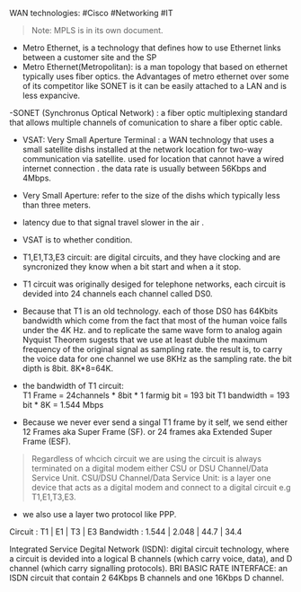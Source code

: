 WAN technologies:
#Cisco #Networking #IT

>Note: MPLS is in its own document.

- Metro Ethernet, is a technology that defines how to use Ethernet links between a customer site and the SP
- Metro Ethernet(Metropolitan): is a man topology that based on ethernet typically uses fiber optics.
the Advantages of metro ethernet over some of its competitor like SONET is it can be easily attached to a LAN and is less expancive. 

-SONET (Synchronus Optical Network) : a fiber optic multiplexing standard that allows multiple channels of comunication to share a fiber optic cable. 

- VSAT: Very Small Aperture Terminal : a WAN technology that uses a small satellite dishs installed at the network location for two-way communication via satellite. used for location that cannot have a wired internet connection . the data rate is usually between 56Kbps and 4Mbps.
- Very Small Aperture: refer to the size of the dishs which typically less than three meters.
- latency due to that signal travel slower in the air .
- VSAT is to whether condition.

- T1,E1,T3,E3 circuit: are digital circuits, and they have clocking and are syncronized they know when a bit start and when a it stop. 
- T1 circuit was originally desiged for telephone networks, each circuit is devided into 24 channels each channel called DS0.

- Because that T1 is an old technology. each of those DS0 has 64Kbits bandwidth which come from the fact that most of the human voice falls under the 4K Hz. and to replicate the same wave form to analog again Nyquist Theorem sugests that we use at least duble the maximum frequency of the original signal as sampling rate. the result is, to carry the voice data for one channel we use 8KHz as the sampling rate. the bit dipth is 8bit. 8K*8=64K.
- the bandwidth of T1 circuit:  
T1 Frame = 24channels * 8bit * 1 farmig bit = 193 bit
T1 bandwidth = 193 bit * 8K = 1.544 Mbps
- Because we never ever send a singal T1 frame by it self, we send either 12 Frames aka Super Frame (SF). or 24 frames aka Extended Super Frame (ESF).
> Regardless of whcich circuit we are using the circuit is always terminated on a digital modem either CSU or DSU Channel/Data Service Unit.
CSU/DSU Channel/Data Service Unit: is a layer one device that acts as a digital modem and connect to a digital circuit e.g T1,E1,T3,E3.
- we also use a layer two protocol like PPP.

Circuit   :   T1  |  E1   |  T3   |  E3 
Bandwidth : 1.544 | 2.048 | 44.7  | 34.4

Integrated Service Degital Network (ISDN):
digital circuit technology, where a circuit is devided into a logical B channels (which carry voice, data), and D channel (which carry signalling protocols). 
BRI BASIC RATE INTERFACE: an ISDN circuit that contain 2 64Kbps B channels and one 16Kbps D channel. 

